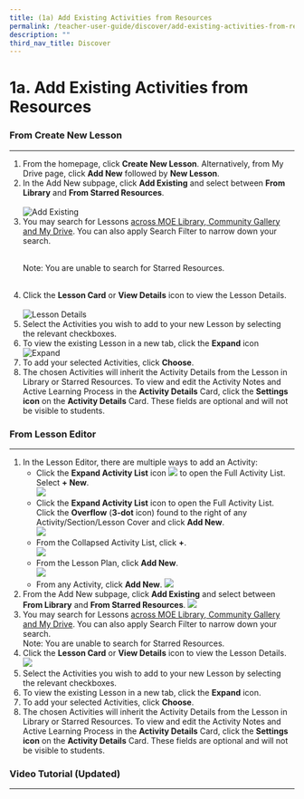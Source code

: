 ```yaml
---
title: (1a) Add Existing Activities from Resources
permalink: /teacher-user-guide/discover/add-existing-activities-from-resources/
description: ""
third_nav_title: Discover
---
```

<h1>1a. Add Existing Activities from Resources</h1>

<h3>From Create New Lesson</h3>

<hr>

<ol>
  <li>From the homepage, click <strong>Create New Lesson</strong>. Alternatively, from My Drive page, click <strong>Add New</strong> followed by <strong>New Lesson</strong>.</li>
  <li>In the Add New subpage, click <strong>Add Existing</strong> and select between <strong>From Library</strong> and <strong>From Starred Resources</strong>.</li>
  <br>
  <img alt="Add Existing" src="D-AddNew.png">
  <br>
  <li>You may search for Lessons <a href="teacher/discover/SearchForResources.html">across MOE Library, Community Gallery and My Drive</a>. You can also apply Search Filter to narrow down your search.</li>
  <br>
  <p>Note: You are unable to search for Starred Resources.</p>
  <br>
  <li>Click the <strong>Lesson Card</strong> or <strong>View Details</strong> icon to view the Lesson Details.</li>
  <br>
  <img alt="Lesson Details" src="D-AddExistingLesson.png">
  <br>
  <li>Select the Activities you wish to add to your new Lesson by selecting the relevant checkboxes.</li>
  <li>To view the existing Lesson in a new tab, click the <strong>Expand</strong> icon <img alt="Expand" src="external-link.svg"></li>
  <li>To add your selected Activities, click <strong>Choose</strong>.</li>
  <li>The chosen Activities will inherit the Activity Details from the Lesson in Library or Starred Resources. To view and edit the Activity Notes and Active Learning Process in the <strong>Activity Details</strong> Card, click the <strong>Settings icon</strong> on the <strong>Activity Details</strong> Card. These fields are optional and will not be visible to students.</li>
</ol>

<h3>From Lesson Editor</h3>

<hr>

<ol>
    <li>In the Lesson Editor, there are multiple ways to add an Activity:
        <ul>
            <li>Click the <strong>Expand Activity List</strong> icon <img src="https://s3-us-west-2.amazonaws.com/secure.notion-static.com/bed8893d-5862-4f39-abca-c2a794dec7dc/Untitled.png"> to open the Full Activity List. Select <strong>+ New</strong>.<br>
                <img src="https://docs.learning.moe.edu.sg/sls-user-guide/vle/media/images/UpdatedAssets/2Teacher/LMAddActivity2.png"></li>
            <li>Click the <strong>Expand Activity List</strong> icon to open the Full Activity List. Click the <strong>Overflow</strong> (<strong>3-dot</strong> icon) found to the right of any Activity/Section/Lesson Cover and click <strong>Add New</strong>.<br>
                <img src="https://docs.learning.moe.edu.sg/sls-user-guide/vle/media/images/UpdatedAssets/2Teacher/LMAddActivity2.png"></li>
            <li>From the Collapsed Activity List, click <strong>+</strong>.<br>
                <img src="https://docs.learning.moe.edu.sg/sls-user-guide/vle/media/images/UpdatedAssets/2Teacher/LMAddActivity3.png"></li>
            <li>From the Lesson Plan, click <strong>Add New</strong>.<br>
                <img src="https://docs.learning.moe.edu.sg/sls-user-guide/vle/media/images/UpdatedAssets/2Teacher/LM-Course-AddActivity.png"></li>
            <li>From any Activity, click <strong>Add New</strong>. <img src="D-AddNew3.png"></li>
        </ul>
    </li>
    <li>From the Add New subpage, click <strong>Add Existing</strong> and select between <strong>From Library</strong> and <strong>From Starred Resources</strong>. <img src="D-AddNew5.png"></li>
    <li>You may search for Lessons <a href="teacher/discover/SearchForResources.html">across MOE Library, Community Gallery and My Drive</a>. You can also apply Search Filter to narrow down your search.
        <br>Note: You are unable to search for Starred Resources.
    </li>
    <li>Click the <strong>Lesson Card</strong> or <strong>View Details</strong> icon to view the Lesson Details.
        <br><img src="D-AddExistingLesson.png">
    </li>
    <li>Select the Activities you wish to add to your new Lesson by selecting the relevant checkboxes.</li>
    <li>To view the existing Lesson in a new tab, click the <strong>Expand</strong> icon.</li>
    <li>To add your selected Activities, click <strong>Choose</strong>.</li>
    <li>The chosen Activities will inherit the Activity Details from the Lesson in Library or Starred Resources. To view and edit the Activity Notes and Active Learning Process in the <strong>Activity Details</strong> Card, click the <strong>Settings icon</strong> on the <strong>Activity Details</strong> Card. These fields are optional and will not be visible to students.</li>
</ol>

<h3>Video Tutorial (Updated)</h3>
<hr>